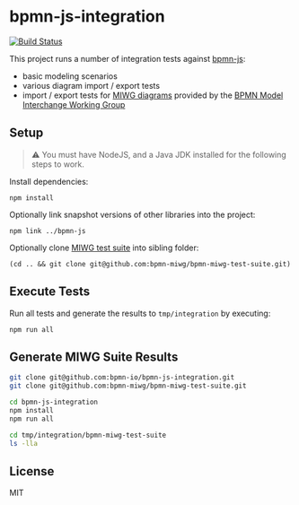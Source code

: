 # bpmn-js-integration

[![Build Status](https://travis-ci.com/bpmn-io/bpmn-js-integration.svg?branch=master)](https://travis-ci.com/bpmn-io/bpmn-js-integration)

This project runs a number of integration tests against [bpmn-js](https://github.com/bpmn-io/bpmn-js):

* basic modeling scenarios
* various diagram import / export tests
* import / export tests for [MIWG diagrams](https://github.com/bpmn-miwg/bpmn-miwg-test-suite) provided by the [BPMN Model Interchange Working Group](https://github.com/bpmn-miwg)


## Setup

> :warning: You must have NodeJS, and a Java JDK installed for the following steps to work.

Install dependencies:

```
npm install
```

Optionally link snapshot versions of other libraries into the project:

```
npm link ../bpmn-js
```

Optionally clone [MIWG test suite](https://github.com/bpmn-miwg/bpmn-miwg-test-suite) into sibling folder:

```
(cd .. && git clone git@github.com:bpmn-miwg/bpmn-miwg-test-suite.git)
```


## Execute Tests

Run all tests and generate the results to `tmp/integration` by executing:

```
npm run all
```



## Generate MIWG Suite Results

```sh
git clone git@github.com:bpmn-io/bpmn-js-integration.git
git clone git@github.com:bpmn-miwg/bpmn-miwg-test-suite.git

cd bpmn-js-integration
npm install
npm run all

cd tmp/integration/bpmn-miwg-test-suite
ls -lla
```


## License

MIT
